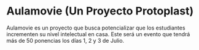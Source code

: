 # Aulamovie (Un Proyecto Protoplast)

Aulamovie es un proyecto que busca potencializar que los estudiantes incrementen su nivel intelectual en casa. Este será un evento que tendrá más de 50 ponencias los días 1, 2 y 3 de Julio.
